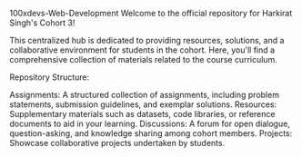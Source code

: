 100xdevs-Web-Development
Welcome to the official repository for Harkirat Singh's Cohort 3!

This centralized hub is dedicated to providing resources, solutions, and a collaborative environment for students in the cohort. Here, you'll find a comprehensive collection of materials related to the course curriculum.

Repository Structure:

Assignments: A structured collection of assignments, including problem statements, submission guidelines, and exemplar solutions. Resources: Supplementary materials such as datasets, code libraries, or reference documents to aid in your learning. Discussions: A forum for open dialogue, question-asking, and knowledge sharing among cohort members. Projects: Showcase collaborative projects undertaken by students.
